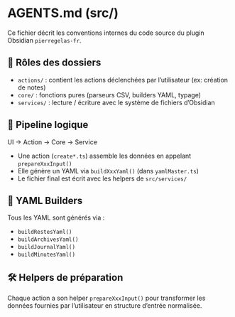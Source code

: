 # AGENTS.md (src/)

Ce fichier décrit les conventions internes du code source du plugin Obsidian `pierregelas-fr`.

## 📁 Rôles des dossiers

- `actions/` : contient les actions déclenchées par l’utilisateur (ex: création de notes)
- `core/` : fonctions pures (parseurs CSV, builders YAML, typage)
- `services/` : lecture / écriture avec le système de fichiers d’Obsidian

## 🔄 Pipeline logique

UI → Action → Core → Service

- Une action (`create*.ts`) assemble les données en appelant `prepareXxxInput()`
- Elle génère un YAML via `buildXxxYaml()` (dans `yamlMaster.ts`)
- Le fichier final est écrit avec les helpers de `src/services/`

## 🧩 YAML Builders

Tous les YAML sont générés via :

- `buildRestesYaml()`
- `buildArchivesYaml()`
- `buildJournalYaml()`
- `buildMinutesYaml()`

## 🛠️ Helpers de préparation

Chaque action a son helper `prepareXxxInput()` pour transformer les données fournies par l’utilisateur en structure d’entrée normalisée.

